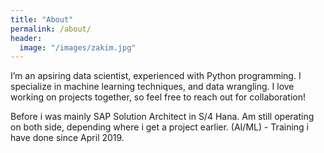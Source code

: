 ```yaml
---
title: "About"
permalink: /about/
header:
  image: "/images/zakim.jpg"
---
```


I’m an apsiring data scientist, experienced with Python programming. I specialize in machine learning techniques, and data wrangling. I love working on projects together, so feel free to reach out for collaboration!

Before i was mainly SAP Solution Architect in S/4 Hana. Am still operating on both side, depending where i get a project earlier.
(AI/ML) - Training i have done since April 2019.
